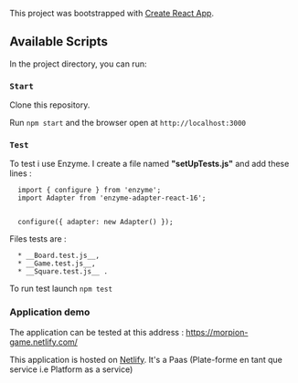 This project was bootstrapped with [Create React App](https://github.com/facebook/create-react-app).

## Available Scripts

In the project directory, you can run:

### `Start`

Clone this repository.

Run `npm start` and the browser open at `http://localhost:3000`

### `Test`

To test i use Enzyme. I create a file named __"setUpTests.js"__ and add these lines : 

      import { configure } from 'enzyme';
      import Adapter from 'enzyme-adapter-react-16';


      configure({ adapter: new Adapter() });
 
Files tests are : 

      * __Board.test.js__,  
      * __Game.test.js__, 
      * __Square.test.js__ .

To run test launch `npm test`


### Application demo 

The application can be tested at this address : https://morpion-game.netlify.com/

This application is hosted on [Netlify](https://app.netlify.com/). 
It's a Paas (Plate-forme en tant que service i.e Platform as a service)
